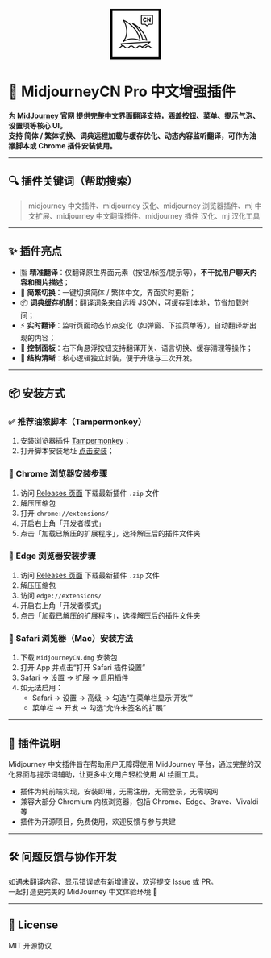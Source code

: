 <p align="center">
  <img src="https://github.com/cwser/midjourney-chinese-plugin/blob/main/iocn/icon.svg?raw=true" width="100" alt="插件图标">
</p>

# 🧩 MidjourneyCN Pro 中文增强插件

**为 [MidJourney 官网](https://www.midjourney.com/) 提供完整中文界面翻译支持，涵盖按钮、菜单、提示气泡、设置项等核心 UI。  
支持 **简体 / 繁体切换**、**词典远程加载与缓存优化**、**动态内容监听翻译**，可作为油猴脚本或 Chrome 插件安装使用。**

---

## 🔍 插件关键词（帮助搜索）

> midjourney 中文插件、midjourney 汉化、midjourney 浏览器插件、mj 中文扩展、midjourney 中文翻译插件、midjourney 插件 汉化、mj 汉化工具

---

## ✨ 插件亮点

- 🈯 **精准翻译**：仅翻译原生界面元素（按钮/标签/提示等），**不干扰用户聊天内容和图片描述**；
- 🔁 **简繁切换**：一键切换简体 / 繁体中文，界面实时更新；
- 📦 **词典缓存机制**：翻译词条来自远程 JSON，可缓存到本地，节省加载时间；
- ⚡ **实时翻译**：监听页面动态节点变化（如弹窗、下拉菜单等），自动翻译新出现的内容；
- 🧩 **控制面板**：右下角悬浮按钮支持翻译开关、语言切换、缓存清理等操作；
- 🧠 **结构清晰**：核心逻辑独立封装，便于升级与二次开发。

---

## 📦 安装方式

### ✅ 推荐油猴脚本（Tampermonkey）

1. 安装浏览器插件 [Tampermonkey](https://www.tampermonkey.net/)；
2. 打开脚本安装地址 [点击安装](https://cdn.jsdelivr.net/gh/cwser/midjourney-chinese-plugin@main/MidJourneyCN-tampermonkey.user.js
)；

### 🚀 Chrome 浏览器安装步骤

1. 访问 [Releases 页面](https://github.com/cwser/midjourney-chinese-plugin/releases) 下载最新插件 `.zip` 文件
2. 解压压缩包
3. 打开 `chrome://extensions/`
4. 开启右上角「开发者模式」
5. 点击「加载已解压的扩展程序」，选择解压后的插件文件夹

### 🚀 Edge 浏览器安装步骤

1. 访问 [Releases 页面](https://github.com/cwser/midjourney-chinese-plugin/releases) 下载最新插件 `.zip` 文件
2. 解压压缩包
3. 访问 `edge://extensions/`
4. 开启右上角「开发者模式」
5. 点击「加载已解压的扩展程序」，选择解压后的插件文件夹

### 🚀 Safari 浏览器（Mac）安装方法


1. 下载 `MidjourneyCN.dmg` 安装包
2. 打开 App 并点击“打开 Safari 插件设置”
3. Safari → 设置 → 扩展 → 启用插件
4. 如无法启用：
   - Safari → 设置 → 高级 → 勾选“在菜单栏显示‘开发’”
   - 菜单栏 → 开发 → 勾选“允许未签名的扩展”

---

## 📣 插件说明

Midjourney 中文插件旨在帮助用户无障碍使用 MidJourney 平台，通过完整的汉化界面与提示词辅助，让更多中文用户轻松使用 AI 绘画工具。

- 插件为纯前端实现，安装即用，无需注册，无需登录，无需联网
- 兼容大部分 Chromium 内核浏览器，包括 Chrome、Edge、Brave、Vivaldi 等
- 插件为开源项目，免费使用，欢迎反馈与参与共建

---

## 🛠 问题反馈与协作开发

如遇未翻译内容、显示错误或有新增建议，欢迎提交 Issue 或 PR。  
一起打造更完美的 MidJourney 中文体验环境 🌱

---

## 🪪 License

MIT 开源协议
